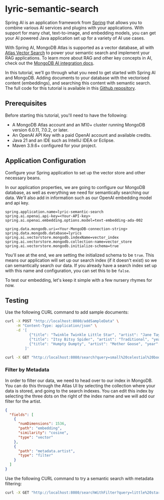 # lyric-semantic-search

Spring AI is an application framework from [Spring](https://spring.io/) that allows you to combine various AI services and plugins with your applications. With support for many chat, text-to-image, and embedding models, you can get your AI powered Java application set up for a variety of AI use cases.

With Spring AI, MongoDB Atlas is supported as a vector database, all with [Atlas Vector Search](https://www.mongodb.com/products/platform/atlas-vector-search) to power your semantic search and implement your RAG applications. To learn more about RAG and other key concepts in AI, check out the [MongoDB AI integration docs](https://www.mongodb.com/docs/atlas/atlas-vector-search/ai-integrations/#std-label-ai-key-concepts).

In this tutorial, we’ll go through what you need to get started with Spring AI and MongoDB. Adding documents to your database with the vectorised content (embeddings), and searching this content with semantic search. The full code for this tutorial is available in this [Github repository](https://github.com/timotheekelly/lyric-semantic-search).

## Prerequisites
Before starting this tutorial, you'll need to have the following:
- A MongoDB Atlas account and an M10+ cluster running MongoDB version 6.0.11, 7.0.2, or later.
- An OpenAI API Key with a paid OpenAI account and available credits.
- Java 21 and an IDE such as IntelliJ IDEA or Eclipse.
- Maven 3.9.6+ configured for your project.

## Application Configuration
Configure your Spring application to set up the vector store and other necessary beans. 

In our application properties, we are going to configure our MongoDB database, as well as everything we need for semantically searching our data. We'll also add in information such as our OpenAI embedding model and api key.

```
spring.application.name=lyric-semantic-search
spring.ai.openai.api-key=<Your-API-key>
spring.ai.openai.embedding.options.model=text-embedding-ada-002

spring.data.mongodb.uri=<Your-MongoDB-connection-string>
spring.data.mongodb.database=lyrics
spring.ai.vectorstore.mongodb.indexName=vector_index
spring.ai.vectorstore.mongodb.collection-name=vector_store
spring.ai.vectorstore.mongodb.initialize-schema=true
```

You'll see at the end, we are setting the initialized schema to be `true`. This means our application will set up our search index (if it doesn't exist) so we can semantically search our data. If you already have a search index set up with this name and configuration, you can set this to be `false`.

To test our embedding, let's keep it simple with a few nursery rhymes for now.

## Testing
Use the following CURL command to add sample documents:

```bash
curl -X POST "http://localhost:8080/addSampleData" \
     -H "Content-Type: application/json" \
     -d '[
           {"title": "Twinkle Twinkle Little Star", "artist": "Jane Taylor", "year": "1806", "lyrics": "Twinkle, twinkle, little star, How I wonder what you are! Up above the world so high, Like a diamond in the sky."},
           {"title": "Itsy Bitsy Spider", "artist": "Traditional", "year": "1910", "lyrics": "The itsy bitsy spider climbed up the waterspout. Down came the rain and washed the spider out. Out came the sun and dried up all the rain and the itsy bitsy spider climbed up the spout again."},
           {"title": "Humpty Dumpty", "artist": "Mother Goose", "year": "1797", "lyrics": "Humpty Dumpty sat on a wall, Humpty Dumpty had a great fall. All the kings horses and all the kings men couldnt put Humpty together again."}
         ]'
```

```bash
curl -X GET "http://localhost:8080/search?query=small%20celestial%20bodie&topK=5&similarityThreshold=0.8"
```

### Filter by Metadata

In order to filter our data, we need to head over to our index in MongoDB. You can do this through the Atlas UI by selecting the collection where your data is stored, and going to the search indexes. You can edit this index by selecting the three dots on the right of the index name and we will add our filter for the artist.

```json
{
  "fields": [
    {
      "numDimensions": 1536,
      "path": "embedding",
      "similarity": "cosine",
      "type": "vector"
    },
    {
      "path": "metadata.artist",
      "type": "filter"
    }
  ]
}
```

Use the following CURL command to try a semantic search with metadata filtering:

```bash
curl -X GET "http://localhost:8080/searchWithFilter?query=little%20star&topK=5&similarityThreshold=0.8&artist=Jane%20Taylor"
```
